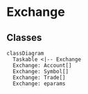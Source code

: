 # Exchange

## Classes

```mermaid
classDiagram
  Taskable <|-- Exchange
  Exchange: Account[]
  Exchange: Symbol[]
  Exchange: Trade[]
  Exchange: eparams
```
